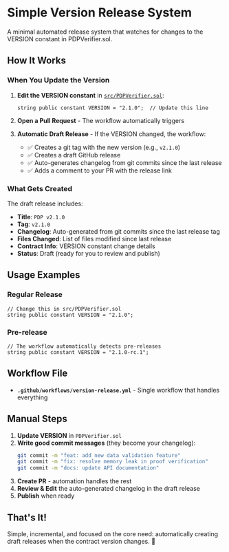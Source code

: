 # Simple Version Release System

A minimal automated release system that watches for changes to the VERSION constant in PDPVerifier.sol.

## How It Works

### When You Update the Version

1. **Edit the VERSION constant** in [`src/PDPVerifier.sol`](https://github.com/FilOzone/pdp/blob/4214bd2e6ab997bb2d05208cd9f52c79e0d58cdf/src/PDPVerifier.sol#L158-L159):
   ```solidity
   string public constant VERSION = "2.1.0";  // Update this line
   ```

2. **Open a Pull Request** - The workflow automatically triggers

3. **Automatic Draft Release** - If the VERSION changed, the workflow:
   - ✅ Creates a git tag with the new version (e.g., `v2.1.0`)  
   - ✅ Creates a draft GitHub release
   - ✅ Auto-generates changelog from git commits since the last release
   - ✅ Adds a comment to your PR with the release link

### What Gets Created

The draft release includes:
- **Title**: `PDP v2.1.0`
- **Tag**: `v2.1.0` 
- **Changelog**: Auto-generated from git commits since the last release tag
- **Files Changed**: List of files modified since last release
- **Contract Info**: VERSION constant change details
- **Status**: Draft (ready for you to review and publish)

## Usage Examples

### Regular Release
```solidity
// Change this in src/PDPVerifier.sol
string public constant VERSION = "2.1.0";
```

### Pre-release  
```solidity
// The workflow automatically detects pre-releases
string public constant VERSION = "2.1.0-rc.1";
```

## Workflow File

- **`.github/workflows/version-release.yml`** - Single workflow that handles everything

## Manual Steps

1. **Update VERSION** in `PDPVerifier.sol`
2. **Write good commit messages** (they become your changelog):
   ```bash
   git commit -m "feat: add new data validation feature"
   git commit -m "fix: resolve memory leak in proof verification" 
   git commit -m "docs: update API documentation"
   ```
3. **Create PR** - automation handles the rest
4. **Review & Edit** the auto-generated changelog in the draft release
5. **Publish** when ready

## That's It! 

Simple, incremental, and focused on the core need: automatically creating draft releases when the contract version changes. 🚀
